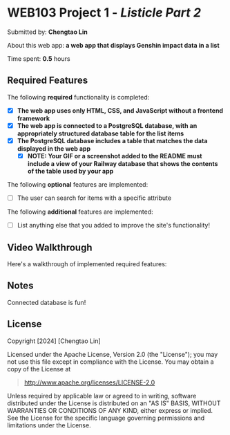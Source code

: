 # WEB103 Project 1 - _Listicle Part 2_

Submitted by: **Chengtao Lin**

About this web app: **a web app that displays Genshin impact data in a list**

Time spent: **0.5** hours

## Required Features

The following **required** functionality is completed:

<!-- Make sure to check off completed functionality below -->

- [x] **The web app uses only HTML, CSS, and JavaScript without a frontend framework**
- [x] **The web app is connected to a PostgreSQL database, with an appropriately structured database table for the list items**
- [x] **The PostgreSQL database includes a table that matches the data displayed in the web app**
  - [x] **NOTE: Your GIF or a screenshot added to the README must include a view of your Railway database that shows the contents of the table used by your app**

The following **optional** features are implemented:

- [ ] The user can search for items with a specific attribute

The following **additional** features are implemented:

- [ ] List anything else that you added to improve the site's functionality!

## Video Walkthrough

Here's a walkthrough of implemented required features:

## Notes

Connected database is fun!

## License

Copyright [2024] [Chengtao Lin]

Licensed under the Apache License, Version 2.0 (the "License"); you may not use this file except in compliance with the License. You may obtain a copy of the License at

> http://www.apache.org/licenses/LICENSE-2.0

Unless required by applicable law or agreed to in writing, software distributed under the License is distributed on an "AS IS" BASIS, WITHOUT WARRANTIES OR CONDITIONS OF ANY KIND, either express or implied. See the License for the specific language governing permissions and limitations under the License.
